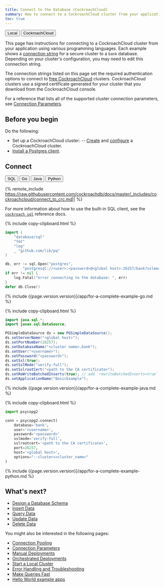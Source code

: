 ```yaml
---
title: Connect to the Database (CockroachCloud)
summary: How to connect to a CockroachCloud cluster from your application
toc: true
---
```


<div class="filters filters-big clearfix">
  <a href="connect-to-the-database.html"><button class="filter-button">Local</button></a>
  <button class="filter-button current">CockroachCloud</button>
</div>

This page has instructions for connecting to a CockroachCloud cluster from your application using various programming languages. Each example shows a [connection string][connection_params] for a secure cluster to a `bank` database. Depending on your cluster's configuration, you may need to edit this connection string.

The connection strings listed on this page set the required authentication options to connect to [free CockroachCloud](cockroachcloud/authentication.html) clusters. CockroachCloud clusters use a signed certificate generated for your cluster that you download from the CockroachCloud console.

For a reference that lists all of the supported cluster connection parameters, see [Connection Parameters][connection_params].

## Before you begin

Do the following:

- Set up a CockroachCloud cluster:
-- [Create](cockroachcloud/create-your-cluster.html) and [configure](cockroachcloud/connect-to-your-cluster.html) a CockroachCloud cluster.
- [Install a Postgres client](install-client-drivers.html).

## Connect

<div class="filters clearfix">
  <button class="filter-button" data-scope="sql">SQL</button>
  <button class="filter-button" data-scope="go">Go</button>
  <button class="filter-button" data-scope="java">Java</button>
  <button class="filter-button" data-scope="python">Python</button>
</div>

<section class="filter-content" markdown="1" data-scope="sql">

{% remote_include https://raw.githubusercontent.com/cockroachdb/docs/master/_includes/cockroachcloud/connect_to_crc.md|<!-- BEGIN CRC free sql -->|<!-- END CRC free sql --> %}

For more information about how to use the built-in SQL client, see the [`cockroach sql`](cockroach-sql.html) reference docs.

</section>

<section class="filter-content" markdown="1" data-scope="go">

{% include copy-clipboard.html %}
~~~ go
import (
    "database/sql"
    "fmt"
    "log"
    _ "github.com/lib/pq"
)

db, err := sql.Open("postgres",
        "postgresql://<user>:<password>@<global host>:26257/bank?sslmode=verify-full&sslrootcert=<path to the CA certificate>&options=--cluster=<cluster_name>")
if err != nil {
    log.Fatal("error connecting to the database: ", err)
}
defer db.Close()
~~~

{% include {{page.version.version}}/app/for-a-complete-example-go.md %}

</section>

<section class="filter-content" markdown="1" data-scope="java">

{% include copy-clipboard.html %}
~~~ java
import java.sql.*;
import javax.sql.DataSource;

PGSimpleDataSource ds = new PGSimpleDataSource();
ds.setServerName("<global host>");
ds.setPortNumber(26257);
ds.setDatabaseName("<cluster name>.bank");
ds.setUser("<username>");
ds.setPassword("<password>");
ds.setSsl(true);
ds.setSslMode("verify-full");
ds.setSslrootCert("<path to the CA certificate>");
ds.setReWriteBatchedInserts(true); // add `rewriteBatchedInserts=true` to pg connection string
ds.setApplicationName("BasicExample");
~~~

{% include {{page.version.version}}/app/for-a-complete-example-java.md %}

</section>

<section class="filter-content" markdown="1" data-scope="python">

{% include copy-clipboard.html %}
~~~ python
import psycopg2

conn = psycopg2.connect(
    database='bank',
    user='<username>',
    password='<password>'
    sslmode='verify-full',
    sslrootcert='<path to the CA certificate>',
    port=26257,
    host='<global host>',
    options="--cluster=<cluster_name>"
)
~~~

{% include {{page.version.version}}/app/for-a-complete-example-python.md %}

</section>

## What's next?

<a name="tasks"></a>

- [Design a Database Schema](schema-design-overview.html)
- [Insert Data](insert-data.html)
- [Query Data](query-data.html)
- [Update Data](update-data.html)
- [Delete Data](delete-data.html)

You might also be interested in the following pages:

- [Connection Pooling](connection-pooling.html)
- [Connection Parameters][connection_params]
- [Manual Deployments][manual]
- [Orchestrated Deployments][orchestrated]
- [Start a Local Cluster][local_secure]
- [Error Handling and Troubleshooting](error-handling-and-troubleshooting.html)
- [Make Queries Fast](make-queries-fast.html)
- [Hello World example apps](hello-world-example-apps.html)

<!-- Reference Links -->

[manual]: manual-deployment.html
[orchestrated]: orchestration.html
[local_secure]: secure-a-cluster.html
[connection_params]: connection-parameters.html

